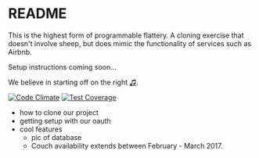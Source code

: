 # README

This is the highest form of programmable flattery. A cloning exercise that doesn't involve sheep, but does mimic the functionality of services such as Airbnb.

Setup instructions coming soon...

We believe in starting off on the right [♫](https://gist.github.com/tmikeschu/4ccb96fbca3734d07a4e4a5e1c5e2ae5).

[![Code Climate](https://codeclimate.com/github/tmikeschu/air_bnb_clone/badges/gpa.svg)](https://codeclimate.com/github/tmikeschu/air_bnb_clone)
[![Test Coverage](https://codeclimate.com/github/tmikeschu/air_bnb_clone/badges/coverage.svg)](https://codeclimate.com/github/tmikeschu/air_bnb_clone/coverage)


- how to clone our project
- getting setup with our oauth
- cool features
  - pic of database
  - Couch availability extends between February - March 2017.